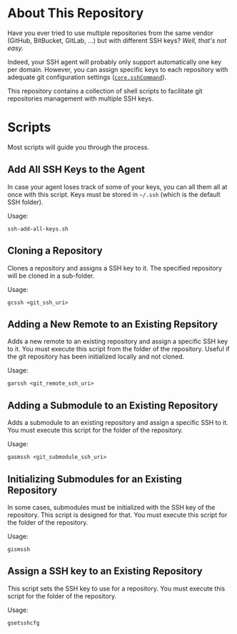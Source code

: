 # About This Repository

Have you ever tried to use multiple repositories from the same vendor (GitHub, BitBucket, GitLab, ...) but with different SSH keys? _Well, that's not easy._

Indeed, your SSH agent will probably only support automatically one key per domain. However, you can assign specific keys to each repository with adequate git configuration settings ([`core.sshCommand`](https://git-scm.com/docs/git-config#Documentation/git-config.txt-coresshCommand)).

This repository contains a collection of shell scripts to facilitate git repositories management with multiple SSH keys.

# Scripts

Most scripts will guide you through the process.

## Add All SSH Keys to the Agent

In case your agent loses track of some of your keys, you can all them all at once with this script. Keys must be stored in `~/.ssh` (which is the default SSH folder).

Usage:

```shell
ssh-add-all-keys.sh
```

## Cloning a Repository

Clones a repository and assigns a SSH key to it. The specified repository will be cloned in a sub-folder.

Usage:

```shell
gcssh <git_ssh_uri>
```

## Adding a New Remote to an Existing Repsitory

Adds a new remote to an existing repository and assign a specific SSH key to it. You must execute this script from the folder of the repository.
Useful if the git repository has been initialized locally and not cloned.

Usage:

```shell
garssh <git_remote_ssh_uri>
```

## Adding a Submodule to an Existing Repository

Adds a submodule to an existing repository and assign a specific SSH to it. You must execute this script for the folder of the repository.

Usage:

```shell
gasmssh <git_submodule_ssh_uri>
```

## Initializing Submodules for an Existing Repository

In some cases, submodules must be initialized with the SSH key of the repository. This script is designed for that. You must execute this script for the folder of the repository.

Usage:

```shell
gismssh
```

## Assign a SSH key to an Existing Repository

This script sets the SSH key to use for a repository. You must execute this script for the folder of the repository.

Usage:

```shell
gsetsshcfg
```
